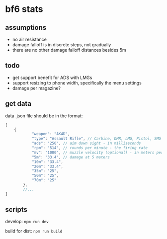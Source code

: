 # bf6 stats

## assumptions

- no air resistance
- damage falloff is in discrete steps, not gradually
- there are no other damage falloff distances besides 5m

## todo

- get support benefit for ADS with LMGs
- support resizing to phone width, specifically the menu settings
- damage per magazine?

## get data

data .json file should be in the format:

```js
[
	{
			"weapon": "AK4D",
			"type": "Assault Rifle", // Carbine, DMR, LMG, Pistol, SMG
			"ads": "250", // aim down sight - in milliseconds
			"rpm": "514", // rounds per minute - the firing rate
			"mv": "1000", // muzzle velocity (optional) - in meters per second
			"5m": "33.4", // damage at 5 meters
			"10m": "33.4",
			"20m": "33.4",
			"35m": "25",
			"50m": "25",
			"70m": "25"
		},
		//...
]
```

## scripts

develop: `npm run dev`

build for dist: `npm run build`